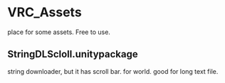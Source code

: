 # VRC_Assets
place for some assets. Free to use.

## StringDLScloll.unitypackage
string downloader, but it has scroll bar. for world. good for long text file.
